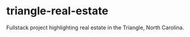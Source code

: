 # triangle-real-estate
Fullstack project highlighting real estate in the Triangle, North Carolina. 
